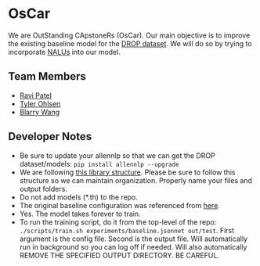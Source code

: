 # OsCar
<p>We are OutStanding CApstoneRs (OsCar). Our main objective is to improve the existing baseline model for the <a href="https://allennlp.org/drop">DROP dataset</a>. We will do so by trying to incorporate <a href="https://arxiv.org/abs/1808.00508">NALUs</a> into our model.

<h2>Team Members</h2>
<ul>
    <li><a href="https://www.linkedin.com/in/patelr3/">Ravi Patel</a></li>
    <li><a href="https://www.linkedin.com/in/tyler-ohlsen/">Tyler Ohlsen</a></li>
    <li><a href="https://github.com/BBBBlarry">Blarry Wang</a></li>
</ul>

<h2>Developer Notes</h2>
<ul>
    <li>Be sure to update your allennlp so that we can get the DROP dataset/models: <code>pip install allennlp --upgrade</code></li>
    <li>We are following <a href="https://github.com/allenai/allennlp-as-a-library-example/tree/master">this library structure</a>. Please be sure to follow this structure so we can maintain organization. Properly name your files and output folders.</li>
    <li>Do not add models (*.th) to the repo.</li>
    <li>The original baseline configuration was referenced from <a href="https://github.com/allenai/allennlp/blob/master/training_config/naqanet.jsonnet">here</a>.
    <li>Yes. The model takes forever to train.</li>
    <li>To run the training script, do it from the top-level of the repo: <code>./scripts/train.sh experiments/baseline.jsonnet out/test</code>. First argument is the config file. Second is the output file. Will automatically run in background so you can log off if needed. Will also automatically REMOVE THE SPECIFIED OUTPUT DIRECTORY. BE CAREFUL.</li>
</ul>
